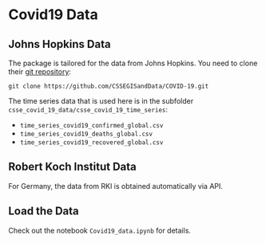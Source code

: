 # Covid19 Data

## Johns Hopkins Data

The package is tailored for the data from Johns Hopkins. You need to clone their [git repository](https://github.com/CSSEGISandData/COVID-19):

`git clone https://github.com/CSSEGISandData/COVID-19.git`

The time series data that is used here is in the subfolder `csse_covid_19_data/csse_covid_19_time_series`:

* `time_series_covid19_confirmed_global.csv`
* `time_series_covid19_deaths_global.csv`
* `time_series_covid19_recovered_global.csv`

## Robert Koch Institut Data

For Germany, the data from RKI is obtained automatically via API.

## Load the Data

Check out the notebook `Covid19_data.ipynb` for details.

